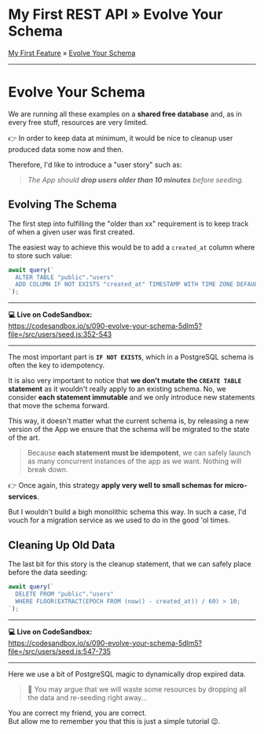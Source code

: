 <h1 class="tutorial-step"><span>My First REST API &raquo;</span> Evolve Your Schema</h1>

[My First Feature](../README.md) &raquo; [Evolve Your Schema](./README.md)

---

# Evolve Your Schema

We are running all these examples on a **shared free database** and, as in every free stuff, resources are very limited.

👉 In order to keep data at minimum, it would be nice to cleanup user produced data some now and then.

Therefore, I'd like to introduce a "user story" such as:

> _The App should **drop users older than 10 minutes** before seeding._

## Evolving The Schema

The first step into fulfilling the "older than xx" requirement is to keep track of when a given user was first created.

The easiest way to achieve this would be to add a `created_at` column where to store such value:

```js
await query(`
  ALTER TABLE "public"."users" 
  ADD COLUMN IF NOT EXISTS "created_at" TIMESTAMP WITH TIME ZONE DEFAULT now();
`);
```

---

**💻 Live on CodeSandbox:**  
https://codesandbox.io/s/090-evolve-your-schema-5dlm5?file=/src/users/seed.js:352-543

---

The most important part is **`IF NOT EXISTS`**, which in a PostgreSQL schema is often the key to idempotency.

It is also very important to notice that **we don't mutate the `CREATE TABLE` statement** as it wouldn't really apply to an existing schema.
No, we consider **each statement immutable** and we only introduce new statements that move the schema forward.

This way, it doesn't matter what the current schema is, by releasing a new version of the App we ensure that the schema will be
migrated to the state of the art.

> Because **each statement must be idempotent**, we can safely launch as many concurrent instances of the app as we want. Nothing will break down.

👉 Once again, this strategy **apply very well to small schemas for micro-services**.

But I wouldn't build a bigh monolithic schema this way. In such a case, I'd vouch for a migration service as we used to do in the good 'ol times.

## Cleaning Up Old Data

The last bit for this story is the cleanup statement, that we can safely place before the data seeding:

```js
await query(`
  DELETE FROM "public"."users"
  WHERE FLOOR(EXTRACT(EPOCH FROM (now() - created_at)) / 60) > 10;
`);
```

---

**💻 Live on CodeSandbox:**  
https://codesandbox.io/s/090-evolve-your-schema-5dlm5?file=/src/users/seed.js:547-735

---

Here we use a bit of PostgreSQL magic to dynamically drop expired data.

> 🧐 You may argue that we will waste some resources by dropping all the data and re-seeding right away...

You are correct my friend, you are correct.  
But allow me to remember you that this is just a simple tutorial 😉.
